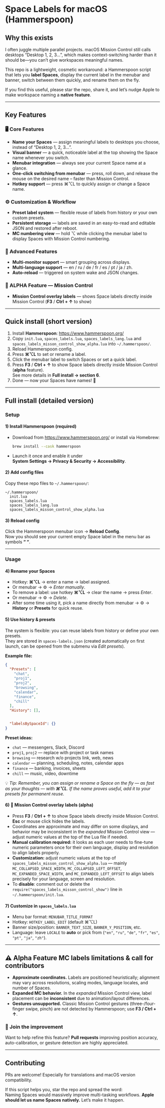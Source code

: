 # Space Labels for macOS (Hammerspoon)

## Why this exists
I often juggle multiple parallel projects. macOS Mission Control still calls desktops “Desktop 1, 2, 3…”, which makes context-switching harder than it should be—you can’t give workspaces meaningful names.

This repo is a lightweight, cosmetic workaround: a Hammerspoon script that lets you **label Spaces**, display the current label in the menubar and banner, switch between them quickly, and rename them on the fly.

If you find this useful, please star the repo, share it, and let’s nudge Apple to make workspace naming a **native feature**.

---

## Key Features

### 🖥 Core Features
- **Name your Spaces** — assign meaningful labels to desktops you choose, instead of “Desktop 1, 2, 3…”.  
- **Visual banner** — a quick, noticeable label at the top showing the Space name whenever you switch.
- **Menubar integration** — always see your current Space name at a glance.  
- **One-click switching from menubar** — press, roll down, and release the mouse on the desired name – faster than Mission Control.
- **Hotkey support** — press ⌘⌥L to quickly assign or change a Space name.  

### ⚙️ Customization & Workflow
- **Preset label system** — flexible reuse of labels from history or your own custom presets. 
- **Persistent storage** — labels are saved in an easy-to-read and editable JSON and restored after reboot. 
- **MC numbering view** — hold ⌥ while clicking the menubar label to display Spaces with Mission Control numbering.

### 🚀 Advanced Features
- **Multi-monitor support** — smart grouping across displays.
- **Multi-language support** — en / ru / de / fr / es / pt / ja / zh.
- **Auto-reload** — triggered on system wake and JSON changes.

### 🧪 ALPHA Feature — Mission Control
- **Mission Control overlay labels** — shows Space labels directly inside Mission Control (**F3** / **Ctrl + ↑** to show)

---

## Quick install (short version)

1. Install **Hammerspoon**: <https://www.hammerspoon.org/>  
2. Copy `init.lua`, `spaces_labels.lua`, `spaces_labels_lang.lua` and `spaces_labels_misson_control_show_alpha.lua` into `~/.hammerspoon/`.  
3. Reload Hammerspoon config.  
4. Press **⌘⌥L** to set or rename a label.  
5. Click the menubar label to switch Spaces or set a quick label.
6. Press **F3** / **Ctrl + ↑** to show Space labels directly inside Mission Control (**alpha** feature).  
   See more details in **Full install → section 6**.
7. Done — now your Spaces have names! 🎉

---

## Full install (detailed version)

### Setup

#### 1) Install **Hammerspoon** (required)
- Download from <https://www.hammerspoon.org/> or install via Homebrew:
  ```bash
  brew install --cask hammerspoon
  ```
- Launch it once and enable it under  
  **System Settings → Privacy & Security → Accessibility**.

#### 2) Add config files
Copy these repo files to `~/.hammerspoon/`:
```
~/.hammerspoon/
  init.lua
  spaces_labels.lua
  spaces_labels_lang.lua
  spaces_labels_misson_control_show_alpha.lua
```

#### 3) Reload config
Click the Hammerspoon menubar icon → **Reload Config**.  
Now you should see your current empty Space label in the menu bar as symbols **“ “**.

---

### Usage

#### 4) Rename your Spaces
- Hotkey: **⌘⌥L** → enter a name → label assigned.  
- Or menubar → ⚙ → *Enter manually*.  
- To remove a label: use hotkey **⌘⌥L** → clear the name → press *Enter*.
- Or menubar → ⚙ → *Delete*.
- After some time using it, pick a name directly from menubar → ⚙ → **History** or **Presets** for quick reuse.

#### 5) Use history & presets
The system is flexible: you can reuse labels from history or define your own presets.  
They are stored in `spaces-labels.json` (created automatically on first launch, can be opened from the submenu via *Edit presets*).

**Example file:**
```json
{
  "Presets": [
    "chat",
    "proj1",
    "proj2",
    "browsing",
    "calendar",
    "finance",
    "chill"
  ],
  "History": [],


  "labelsBySpaceId": {}
}
```

**Preset ideas:**
- `chat` — messengers, Slack, Discord  
- `proj1`, `proj2` — replace with project or task names  
- `browsing` — research w/o projects link, web, news  
- `calendar` — planning, scheduling, notes, calendar apps  
- `finance` — banking, invoices, sheets  
- `chill` — music, video, downtime  

💡 *Tip: Remember, you can assign or rename a Space on the fly — as fast as your thoughts — with **⌘⌥L**. If the name proves useful, add it to your presets for permanent reuse.*  

#### 6) 🧪 Mission Control overlay labels (alpha)
- Press **F3** / **Ctrl + ↑** to show Space labels directly inside Mission Control. **Esc** or mouse click hides the labels.  
- Coordinates are approximate and may differ on some displays, and behavior may be inconsistent in the *expanded* Mission Control view — adjust numeric values at the top of the Lua file if needed.  
- **Manual calibration required:** it looks as each user needs to fine-tune numeric parameters once for their own language, display and resolution to align labels properly.  
- **Customization:** adjust numeric values at the top of `spaces_labels_misson_control_show_alpha.lua` — mainly `MC_COLLAPSED_SPACE_WIDTH`, `MC_COLLAPSED_LEFT_OFFSET`, `MC_EXPANDED_SPACE_WIDTH`, and `MC_EXPANDED_LEFT_OFFSET` to align labels precisely for your language, screen and resolution.  
- To **disable**: comment out or delete the `require("spaces_labels_misson_control_show")` line in `~/.hammerspoon/init.lua`.

#### 7) Customize in `spaces_labels.lua`
- Menu bar format: `MENUBAR_TITLE_FORMAT`  
- Hotkey: `HOTKEY_LABEL_EDIT` (default ⌘⌥L)  
- Banner size/position: `BANNER_TEXT_SIZE`, `BANNER_Y_POSITION`, etc.  
- Language: leave `LOCALE` to **auto** or pick from (`"en"`, `"ru"`, `"de"`, `"fr"`, `"es"`, `"pt"`, `"ja"`, `"zh"`).

---

## ⚠️ Alpha Feature MC labels limitations & call for contributors

- **Approximate coordinates.** Labels are positioned heuristically; alignment may vary across resolutions, scaling modes, language locales, and number of Spaces.
- **Expanded MC behavior.** In the *expanded* Mission Control view, label placement can be **inconsistent** due to animation/layout differences.
- **Gestures unsupported.** Classic Mission Control gestures (three-/four-finger swipe, pinch) are not detected by Hammerspoon; use **F3 / Ctrl + ↑**.

### 🤝 Join the improvement
Want to help refine this feature?
**Pull requests** improving position accuracy, auto-calibration, or gesture detection are highly appreciated.  

---

## Contributing
PRs are welcome! Especially for translations and macOS version compatibility.  

If this script helps you, star the repo and spread the word:  
Naming Spaces would massively improve multi-tasking workflows. **Apple should let us name Spaces natively.** Let’s make it happen.


